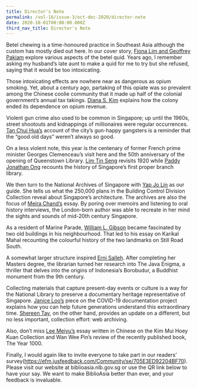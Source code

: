 ```yaml
---
title: Director's Note
permalink: /vol-16/issue-3/oct-dec-2020/director-note
date: 2020-10-01T00:00:00.000Z
third_nav_title: Director's Note
---
```


Betel chewing is a time-honoured practice in Southeast Asia although the custom has mostly
died out here. In our cover story, [Fiona Lim and Geoffrey Pakiam](/vol-16/issue-3/oct-dec-2020/betel-chewing) explore various aspects of the betel quid. Years ago, I remember asking my husband’s late aunt to make a quid for me to try
but she refused, saying that it would be too intoxicating.

Those intoxicating effects are nowhere near as dangerous as opium smoking. Yet, about a century ago, partaking of this opiate was so prevalent among the Chinese coolie community
that it made up half of the colonial government’s annual tax takings. [Diana S. Kim](/vol-16/issue-3/oct-dec-2020/opium-revenue) explains how the colony ended its dependence on opium revenue.

Violent gun crime also used to be common in Singapore; up until the 1960s, street shootouts
and kidnappings of millionaires were regular occurrences. [Tan Chui Hua’s](/vol-16/issue-3/oct-dec-2020/gunpoint) account of the city’s gun-happy gangsters is a reminder that the “good old days” weren’t always so good.

On a less violent note, this year is the centenary of former French prime minister Georges
Clemenceau’s visit here and the 50th anniversary of the opening of Queenstown Library. [Lim
Tin Seng](/vol-16/issue-3/oct-dec-2020/tiger) revisits 1920 while [Paddy Jonathan Ong](/vol-16/issue-3/oct-dec-2020/queenstown) recounts the history of Singapore’s first proper
branch library.

We then turn to the National Archives of Singapore with [Yap Jo Lin](/vol-16/issue-3/oct-dec-2020/building) as our guide. She tells us what the 250,000 plans in the Building Control Division Collection reveal about Singapore’s  architecture. The archives are also the focus of [Meira Chand’s](/vol-16/issue-3/oct-dec-2020/diff-sky) essay. By poring over memoirs and listening to oral history interviews, the London-born author was able to recreate in her mind the sights and sounds of mid-20th century Singapore.

As a resident of Marine Parade, [William L. Gibson](/vol-16/issue-3/oct-dec-2020/karikal) became fascinated by two old buildings in his neighbourhood. That led to his essay on Karikal Mahal recounting the colourful history of the two landmarks on Still Road South.

A somewhat larger structure inspired [Erni Salleh](/vol-16/issue-3/oct-dec-2020/borobudur). After completing her Masters degree, the librarian turned her research into The Java Enigma, a thriller that delves into the origins of Indonesia’s Borobudur, a Buddhist monument from the 9th century.

Collecting materials that capture present-day events or culture is a way for the National Library to preserve a documentary heritage representative of Singapore. [Janice Loo’s](/vol-16/issue-3/oct-dec-2020/covid19) piece on the  COVID-19 documentation project explains how you can help future generations understand this extraordinary time. [Shereen Tay](/vol-16/issue-3/oct-dec-2020/website), on the other hand, provides an update on a different, but no less important, collection effort: web archiving.

Also, don’t miss [Lee Meiyu’s](/vol-16/issue-3/oct-dec-2020/kim-mui) essay written in Chinese on the Kim Mui Hoey Kuan Collection and Wan Wee Pin’s review of the recently published book, The Year 1000.

Finally, I would again like to invite everyone to take part in our readers’ survey(https://efm.jusfeedback.com/Community/se/705E3ED92204BF70). Please visit our website at biblioasia.nlb.gov.sg or use the QR link below to have your say. We want to make BiblioAsia better than ever, and your feedback is invaluable.